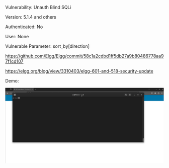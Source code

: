 Vulnerability: Unauth Blind SQLi


Version: 5.1.4 and others

Authenticated: No

User: None

Vulnerable Parameter: sort_by[direction]


https://github.com/Elgg/Elgg/commit/58c1a2cdbd1ff5db27a9b80486778aa97f1cd107


https://elgg.org/blog/view/3310403/elgg-601-and-518-security-update


Demo:

![](https://github.com/4rdr/proofs/blob/main/gifs/Elgg_Unauth_SQLi_5.1.4.gif?raw=true)
